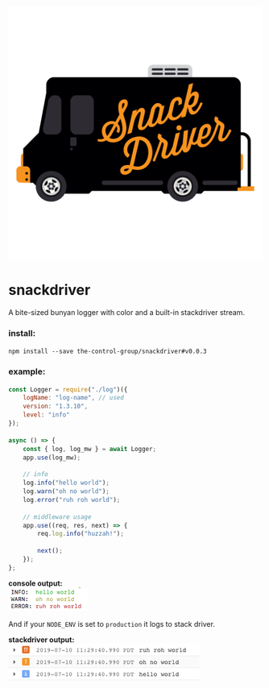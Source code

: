 ![alt text](SnackDriver.png "Snack Driver")

# snackdriver

A bite-sized bunyan logger with color and a built-in stackdriver stream.

### install:

`npm install --save the-control-group/snackdriver#v0.0.3`

### example:

```javascript
const Logger = require("./log")({
	logName: "log-name", // used
	version: "1.3.10",
	level: "info"
});

async () => {
	const { log, log_mw } = await Logger;
	app.use(log_mw);

	// info
	log.info("hello world");
	log.warn("oh no world");
	log.error("ruh roh world");

	// middleware usage
	app.use((req, res, next) => {
		req.log.info("huzzah!");

		next();
	});
};
```

**console output:**  
![alt text](console.png "Pretty huh?")

And if your `NODE_ENV` is set to `production` it logs to stack driver.

**stackdriver output:**  
![alt text](stackdriver.png "noice!")
